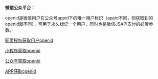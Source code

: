 **微信公众平台：**

openid是微信用户在公众号appid下的唯一用户标识（appid不同，则获取到的openid就不同），可用于永久标记一个用户，同时也是微信JSAPI支付的必传参数。

[网页授权获取用户openid](https://mp.weixin.qq.com/wiki?t=resource/res_main&id=mp1421140842)

[小程序获取openid](https://developers.weixin.qq.com/miniprogram/dev/api/open-api/login/wx.login.html)

[公众号获取openid](https://developers.weixin.qq.com/doc/offiaccount/OA_Web_Apps/Wechat_webpage_authorization.html)

[APP获取openid](https://developers.weixin.qq.com/doc/oplatform/Mobile_App/WeChat_Login/Authorized_API_call_UnionID.html)